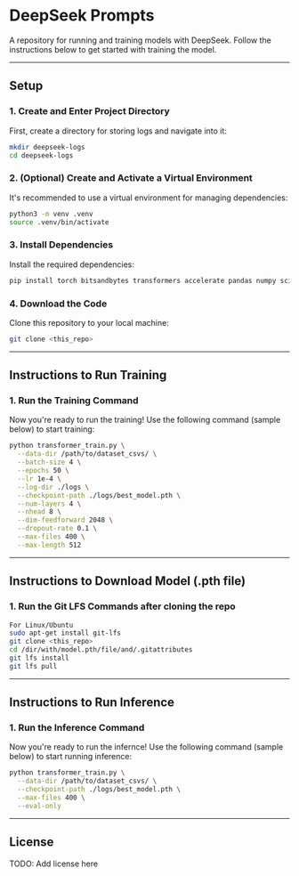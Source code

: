 # DeepSeek Prompts

A repository for running and training models with DeepSeek. Follow the instructions below to get started with training the model.

---

## Setup

### 1. Create and Enter Project Directory
First, create a directory for storing logs and navigate into it:

```bash
mkdir deepseek-logs
cd deepseek-logs
```

### 2. (Optional) Create and Activate a Virtual Environment
It's recommended to use a virtual environment for managing dependencies:

```bash
python3 -m venv .venv
source .venv/bin/activate
```

### 3. Install Dependencies
Install the required dependencies:

```bash
pip install torch bitsandbytes transformers accelerate pandas numpy scikit-learn tensorboardX tensorboard
```

### 4. Download the Code
Clone this repository to your local machine:

```bash
git clone <this_repo>
```
---
## Instructions to Run Training

### 1. Run the Training Command
Now you're ready to run the training! Use the following command (sample below) to start training:

```bash
python transformer_train.py \
  --data-dir /path/to/dataset_csvs/ \
  --batch-size 4 \
  --epochs 50 \
  --lr 1e-4 \
  --log-dir ./logs \
  --checkpoint-path ./logs/best_model.pth \
  --num-layers 4 \
  --nhead 8 \
  --dim-feedforward 2048 \
  --dropout-rate 0.1 \
  --max-files 400 \
  --max-length 512
```
---
## Instructions to Download Model (.pth file)

### 1. Run the Git LFS Commands after cloning the repo
```bash
For Linux/Ubuntu
sudo apt-get install git-lfs
git clone <this_repo>
cd /dir/with/model.pth/file/and/.gitattributes
git lfs install
git lfs pull
```
---
## Instructions to Run Inference

### 1. Run the Inference Command
Now you're ready to run the infernce! Use the following command (sample below) to start running inference:

```bash
python transformer_train.py \
  --data-dir /path/to/dataset_csvs/ \
  --checkpoint-path ./logs/best_model.pth \
  --max-files 400 \
  --eval-only
```
---



## License
TODO: Add license here
```
